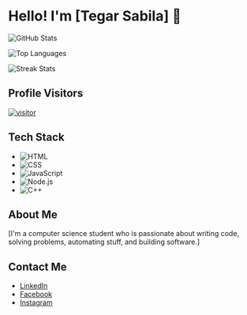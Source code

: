 # Hello! I'm [Tegar Sabila] 👋

![GitHub Stats](https://github-readme-stats.vercel.app/api?username=tegarsbl&show_icons=true&theme=radical)

![Top Languages](https://github-readme-stats.vercel.app/api/top-langs/?username=tegarsbl&layout=compact&theme=radical)

![Streak Stats](https://github-readme-streak-stats.herokuapp.com/?user=tegarsbl&theme=radical)

## Profile Visitors

<a href="">[![visitor](https://visitor-badge.laobi.icu/badge?page_id=tegarsbl)](https://github.com/tegarsbl)</a> 

## Tech Stack

- ![HTML](https://img.shields.io/badge/HTML-E34F26?style=for-the-badge&logo=html5&logoColor=white)
- ![CSS](https://img.shields.io/badge/CSS-1572B6?style=for-the-badge&logo=css3&logoColor=white)
- ![JavaScript](https://img.shields.io/badge/JavaScript-F7DF1E?style=for-the-badge&logo=javascript&logoColor=black)
- ![Node.js](https://img.shields.io/badge/Node.js-339933?style=for-the-badge&logo=nodedotjs&logoColor=white)
- ![C++](https://img.shields.io/badge/C++-00599C?style=for-the-badge&logo=cplusplus&logoColor=white)

## About Me

[I'm a computer science student who is passionate about writing code, solving problems, automating stuff, and building software.]

## Contact Me

- [LinkedIn](https://www.linkedin.com/in/tegar-sabila-71740b218)
- [Facebook](https://www.facebook.com/tegarsabila11)
- [Instagram](https://www.instagram.com/tegarsabila11)
